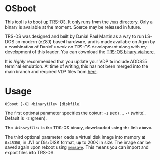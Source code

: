 # OSboot
This tool is to boot up [TRS-OS](https://danielpaulmartin.com/home/research/). It only runs from the `/mos` directory. Only a binary is available at the moment. Source may be released in future.

TRS-OS was designed and built by Danial Paul Martin as a way to run LS-DOS on modern (eZ80) based hardware, and is made available on Agon by a combination of Daniel's work on TRS-OS development along with my development of this loader. You can download the [TRS-OS binary via here](https://danielpaulmartin.com/how%20do%20i%20get/).

It is *highly* recommended that you update your VDP to include ADDS25 terminal emulation. At time of writing, this has not been merged into the main branch and required VDP files from [here](https://github.com/sijnstra/vdp-gl).

# Usage
`OSboot [-X] <binaryfile> [diskfile]`

The first optional parameter specifies the colour: `-1` (red) ... `-7` (white). Default is `-2` (green).

The `<binaryfile>` is the TRS-OS binary, downloaded using the link above.

The third optional parameter loads a virtual disk image into memory at `0x45300`, in JV1 or DiskDISK format, up to 200K in size. The image can be saved again upon reboot using [`memsave`](https://github.com/sijnstra/agon-projects/edit/main/memsave/). This means you can import and export files into TRS-OS.
